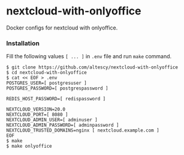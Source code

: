nextcloud-with-onlyoffice
=========================
Docker configs for nextcloud with onlyoffice.


### Installation

Fill the following values `[ ... ]` in `.env` file and run `make` command.

```
$ git clone https://github.com/altescy/nextcloud-with-onlyoffice
$ cd nextcloud-with-onlyoffice
$ cat << EOF > .env
POSTGRES_USER=[ postgresuser ]
POSTGRES_PASSWORD=[ postgrespassword ]

REDIS_HOST_PASSWORD=[ redispassword ]

NEXTCLOUD_VERSION=20.0
NEXTCLOUD_PORT=[ 8080 ]
NEXTCLOUD_ADMIN_USER=[ adminuser ]
NEXTCLOUD_ADMIN_PASSWORD=[ adminpassword ]
NEXTCLOUD_TRUSTED_DOMAINS=nginx [ nextcloud.example.com ]
EOF
$ make
$ make onlyoffice
```
